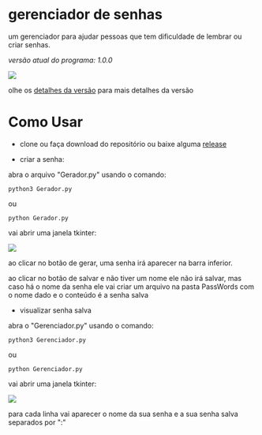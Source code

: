 # gerenciador de senhas
um gerenciador para ajudar pessoas que tem dificuldade de lembrar ou criar senhas.

*versão atual do programa: 1.0.0*  

<img src="https://camo.githubusercontent.com/cc663b44f5f2d7e674990fd054d828aae0e30ec8df36768e5f5552978da1cfdf/68747470733a2f2f696d672e736869656c64732e696f2f62616467652f2d507974686f6e2d3333333333333f7374796c653d666c6174266c6f676f3d707974686f6e">

olhe os <a href="Version.md">detalhes da versão</a> para mais detalhes da versão

# Como Usar

* clone ou faça download do repositório ou baixe alguma <a href="https://github.com/Filipi565/gerenciador-de-senhas/releases">release</a>

* criar a senha:

abra o arquivo "Gerador.py" usando o comando:

```
python3 Gerador.py
```

ou

```
python Gerador.py
```

vai abrir uma janela tkinter:

<img src="https://img001.prntscr.com/file/img001/ZsVUPQshRwSLB-eXY3VxHw.png">

ao clicar no botão de gerar, uma senha irá aparecer na barra inferior.

ao clicar no botão de salvar e não tiver um nome ele não irá salvar, mas caso há o nome da senha ele vai criar um arquivo na pasta PassWords com o nome dado e o conteúdo é a senha salva

* visualizar senha salva

abra o "Gerenciador.py" usando o comando:

```
python3 Gerenciador.py
```

ou

```
python Gerenciador.py
```

vai abrir uma janela tkinter:

<img src="https://img001.prntscr.com/file/img001/Ywj-7MV4T0W_-2z1ENuMgA.png">

para cada linha vai aparecer o nome da sua senha e a sua senha salva separados por ":"
